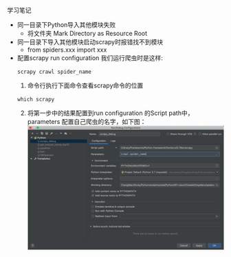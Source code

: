 学习笔记

- 同一目录下Python导入其他模块失败
    - 将文件夹 Mark Directory as Resource Root
- 同一目录下导入其他模块启动scrapy时报错找不到模块
    - from spiders.xxx import xxx
- 配置scrapy run configuration
    我们运行爬虫时是这样:
    ```shell script
    scrapy crawl spider_name
    ```
    1. 命令行执行下面命令查看scrapy命令的位置
    ```shell script
    which scrapy
    ```
    2. 将第一步中的结果配置到run configuration 的Script path中，parameters 配置自己爬虫的名字，如下图：
    ![run configuration](assets/markdown-img-paste-20200703213757597.png)
